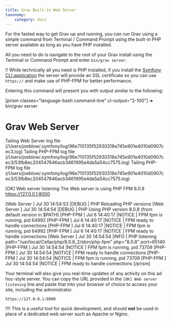```yaml
---
title: Grav Built-in Web Server
taxonomy:
    category: docs
---
```


For the fasted way to get Grav up and running, you can run Grav using a simple command from Terminal / Command Prompt using the built-in PHP server available as long as you have PHP installed.

All you need to do is navigate to the root of your Grav install using the Terminal or Command Prompt and enter `bin/grav server`.

!! While technically all you need is PHP installed, if you install the [Symfony CLI application](https://symfony.com/download) the server will provide an SSL certificate so you can use `https://` and make use of PHP-FPM for better performance.

Entering this command will present you with output similar to the following:

[prism classes="language-bash command-line" cl-output="2-100"]
➜ bin/grav server

Grav Web Server
===============

Tailing Web Server log file (/Users/joeblow/.symfony/log/96e710135f52930318e745e901e4010d0907cec3.log)
Tailing PHP-FPM log file (/Users/joeblow/.symfony/log/96e710135f52930318e745e901e4010d0907cec3/53fb8ec204547646acb3461995e4da5a54cc7575.log)
Tailing PHP-FPM log file (/Users/joeblow/.symfony/log/96e710135f52930318e745e901e4010d0907cec3/53fb8ec204547646acb3461995e4da5a54cc7575.log)

[OK] Web server listening
The Web server is using PHP FPM 8.0.8
https://127.0.0.1:8000


[Web Server ] Jul 30 14:54:53 |DEBUG  | PHP    Reloading PHP versions
[Web Server ] Jul 30 14:54:54 |DEBUG  | PHP    Using PHP version 8.0.8 (from default version in $PATH)
[PHP-FPM    ] Jul  6 14:40:17 |NOTICE | FPM    fpm is running, pid 64992
[PHP-FPM    ] Jul  6 14:40:17 |NOTICE | FPM    ready to handle connections
[PHP-FPM    ] Jul  6 14:40:17 |NOTICE | FPM    fpm is running, pid 64992
[PHP-FPM    ] Jul  6 14:40:17 |NOTICE | FPM    ready to handle connections
[Web Server ] Jul 30 14:54:54 |INFO   | PHP    listening path="/usr/local/Cellar/php/8.0.8_2/sbin/php-fpm" php="8.0.8" port=65140
[PHP-FPM    ] Jul 30 14:54:54 |NOTICE | FPM    fpm is running, pid 73709
[PHP-FPM    ] Jul 30 14:54:54 |NOTICE | FPM    ready to handle connections
[PHP-FPM    ] Jul 30 14:54:54 |NOTICE | FPM    fpm is running, pid 73709
[PHP-FPM    ] Jul 30 14:54:54 |NOTICE | FPM    ready to handle connections
[/prism]

Your terminal will also give you real-time updates of any activity on this ad hoc-style server. You can copy the URL provided in the `[OK] Web server listening` line and paste that into your browser of choice to access your site, including the administrator.

```
https://127.0.0.1:8000
```

!!!! This is a useful tool for quick development, and should **not** be used in place of a dedicated web server such as Apache or Nginx.
